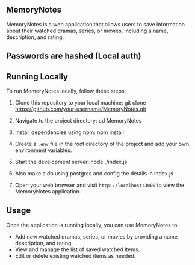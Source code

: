 ## MemoryNotes

MemoryNotes is a web application that allows users to save information about their watched dramas, series, or movies, including a name, description, and rating.

## Passwords are hashed (Local auth)

## Running Locally

To run MemoryNotes locally, follow these steps:

1. Clone this repository to your local machine: git clone https://github.com/your-username/MemoryNotes.git

2. Navigate to the project directory: cd MemoryNotes

3. Install dependencies using npm: npm install

4. Create a `.env` file in the root directory of the project and add your own environment variables.

5. Start the development server: node ./index.js

6. Also make a db using postgres and config the details in index.js

7.  Open your web browser and visit `http://localhost:3000` to view the MemoryNotes application.

## Usage

Once the application is running locally, you can use MemoryNotes to:

- Add new watched dramas, series, or movies by providing a name, description, and rating.
- View and manage the list of saved watched items.
- Edit or delete existing watched items as needed.


